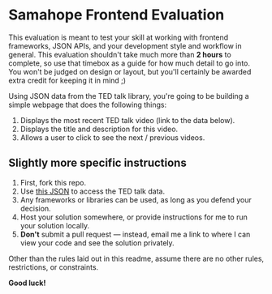 # Samahope Frontend Evaluation

This evaluation is meant to test your skill at working with frontend frameworks, 
JSON APIs, and your development style and workflow in general. This evaluation
shouldn't take much more than **2 hours** to complete, so use that timebox as a 
guide for how much detail to go into. You won't be judged on
design or layout, but you'll certainly be awarded extra credit for keeping it in 
mind ;)

Using JSON data from the TED talk library, you're going to be building a
simple webpage that does the following things:

1. Displays the most recent TED talk video (link to the data below).
2. Displays the title and description for this video.
3. Allows a user to click to see the next / previous videos.

## Slightly more specific instructions

1. First, fork this repo.
2. Use [this JSON](http://pipes.yahoo.com/pipes/pipe.run?_id=c6b9f27dbbdfed8e30e5dc0a9b445bda&_render=json)
to access the TED talk data.
3. Any frameworks or libraries can be used, as long as you defend your decision.
4. Host your solution somewhere, or provide instructions for me to run your 
solution locally.
5. **Don't** submit a pull request — instead, email me a link to where I can view
your code and see the solution privately.

Other than the rules laid out in this readme, assume there are no other rules,
restrictions, or constraints.

**Good luck!**
